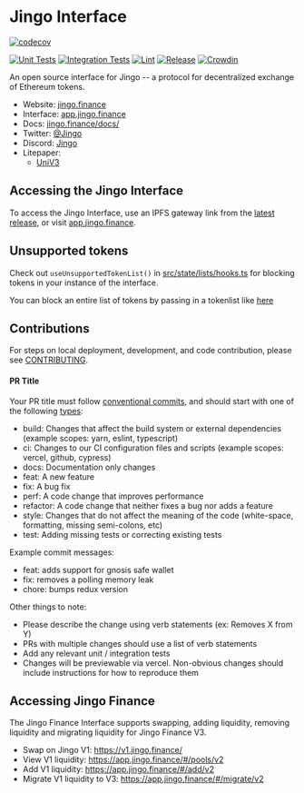 # Jingo Interface

[![codecov](https://codecov.io/gh/Uniswap/interface/branch/main/graph/badge.svg?token=YVT2Y86O82)](https://codecov.io/gh/Uniswap/interface)

[![Unit Tests](https://github.com/Uniswap/interface/actions/workflows/unit-tests.yaml/badge.svg)](https://github.com/Uniswap/interface/actions/workflows/unit-tests.yaml)
[![Integration Tests](https://github.com/Uniswap/interface/actions/workflows/integration-tests.yaml/badge.svg)](https://github.com/Uniswap/interface/actions/workflows/integration-tests.yaml)
[![Lint](https://github.com/Uniswap/interface/actions/workflows/lint.yml/badge.svg)](https://github.com/Uniswap/interface/actions/workflows/lint.yml)
[![Release](https://github.com/Uniswap/interface/actions/workflows/release.yaml/badge.svg)](https://github.com/Uniswap/interface/actions/workflows/release.yaml)
[![Crowdin](https://badges.crowdin.net/uniswap-interface/localized.svg)](https://crowdin.com/project/uniswap-interface)

An open source interface for Jingo -- a protocol for decentralized exchange of Ethereum tokens.

- Website: [jingo.finance](https://jingo.finance/)
- Interface: [app.jingo.finance](https://app.jingo.finance)
- Docs: [jingo.finance/docs/](https://docs.jingo.finance/)
- Twitter: [@Jingo](https://x.com/JingoFinance)
- Discord: [Jingo](https://discord.gg/UzjWbWWERz)
- Litepaper:
  - [UniV3](https://uniswap.org/whitepaper-v3.pdf)

## Accessing the Jingo Interface

To access the Jingo Interface, use an IPFS gateway link from the
[latest release](https://github.com/Jingo-Finance/interface/releases/latest),
or visit [app.jingo.finance](https://app.jingo.finance).

## Unsupported tokens

Check out `useUnsupportedTokenList()` in [src/state/lists/hooks.ts](./src/state/lists/hooks.ts) for blocking tokens in your instance of the interface.

You can block an entire list of tokens by passing in a tokenlist like [here](./src/constants/lists.ts)

## Contributions

For steps on local deployment, development, and code contribution, please see [CONTRIBUTING](./CONTRIBUTING.md).

#### PR Title
Your PR title must follow [conventional commits](https://www.conventionalcommits.org/en/v1.0.0/#summary), and should start with one of the following [types](https://github.com/angular/angular/blob/22b96b9/CONTRIBUTING.md#type):

- build: Changes that affect the build system or external dependencies (example scopes: yarn, eslint, typescript)
- ci: Changes to our CI configuration files and scripts (example scopes: vercel, github, cypress)
- docs: Documentation only changes
- feat: A new feature
- fix: A bug fix
- perf: A code change that improves performance
- refactor: A code change that neither fixes a bug nor adds a feature
- style: Changes that do not affect the meaning of the code (white-space, formatting, missing semi-colons, etc)
- test: Adding missing tests or correcting existing tests

Example commit messages:

- feat: adds support for gnosis safe wallet
- fix: removes a polling memory leak
- chore: bumps redux version

Other things to note:

- Please describe the change using verb statements (ex: Removes X from Y)
- PRs with multiple changes should use a list of verb statements
- Add any relevant unit / integration tests
- Changes will be previewable via vercel. Non-obvious changes should include instructions for how to reproduce them


## Accessing Jingo Finance

The Jingo Finance Interface supports swapping, adding liquidity, removing liquidity and migrating liquidity for Jingo Finance V3.

- Swap on Jingo V1: <https://v1.jingo.finance/>
- View V1 liquidity: <https://app.jingo.finance/#/pools/v2>
- Add V1 liquidity: <https://app.jingo.finance/#/add/v2>
- Migrate V1 liquidity to V3: <https://app.jingo.finance/#/migrate/v2>
